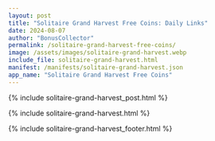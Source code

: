 ```yaml
---
layout: post
title: "Solitaire Grand Harvest Free Coins: Daily Links"
date: 2024-08-07
author: "BonusCollector"
permalink: /solitaire-grand-harvest-free-coins/
image: /assets/images/solitaire-grand-harvest.webp
include_file: solitaire-grand-harvest.html
manifest: /manifests/solitaire-grand-harvest.json
app_name: "Solitaire Grand Harvest Free Coins"
---
```


{% include solitaire-grand-harvest_post.html %}

{% include solitaire-grand-harvest.html %}

{% include solitaire-grand-harvest_footer.html %}